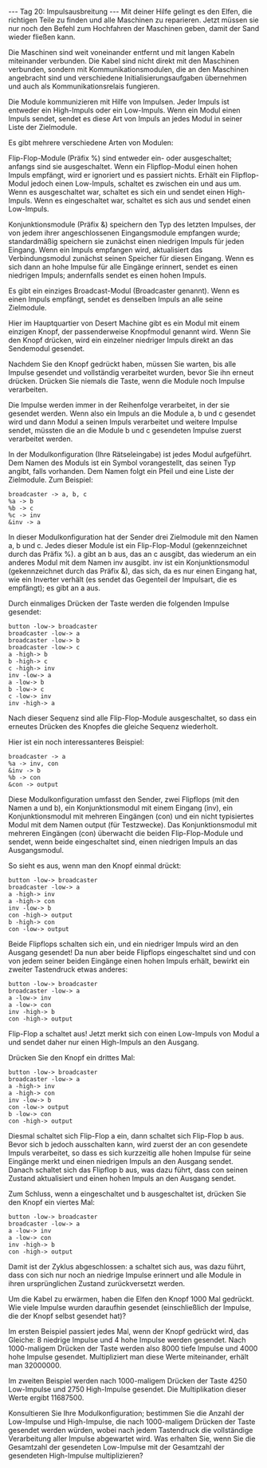 --- Tag 20: Impulsausbreitung ---
Mit deiner Hilfe gelingt es den Elfen, die richtigen Teile zu finden und alle Maschinen zu reparieren. Jetzt müssen sie nur noch den Befehl zum Hochfahren der
Maschinen geben, damit der Sand wieder fließen kann.

Die Maschinen sind weit voneinander entfernt und mit langen Kabeln miteinander verbunden. Die Kabel sind nicht direkt mit den Maschinen verbunden, sondern mit
Kommunikationsmodulen, die an den Maschinen angebracht sind und verschiedene Initialisierungsaufgaben übernehmen und auch als Kommunikationsrelais fungieren.

Die Module kommunizieren mit Hilfe von Impulsen. Jeder Impuls ist entweder ein High-Impuls oder ein Low-Impuls. Wenn ein Modul einen Impuls sendet, sendet es
diese Art von Impuls an jedes Modul in seiner Liste der Zielmodule.

Es gibt mehrere verschiedene Arten von Modulen:

Flip-Flop-Module (Präfix %) sind entweder ein- oder ausgeschaltet; anfangs sind sie ausgeschaltet. Wenn ein Flipflop-Modul einen hohen Impuls empfängt, wird er
ignoriert und es passiert nichts. Erhält ein Flipflop-Modul jedoch einen Low-Impuls, schaltet es zwischen ein und aus um. Wenn es ausgeschaltet war, schaltet es
sich ein und sendet einen High-Impuls. Wenn es eingeschaltet war, schaltet es sich aus und sendet einen Low-Impuls.

Konjunktionsmodule (Präfix &) speichern den Typ des letzten Impulses, der von jedem ihrer angeschlossenen Eingangsmodule empfangen wurde; standardmäßig
speichern sie zunächst einen niedrigen Impuls für jeden Eingang. Wenn ein Impuls empfangen wird, aktualisiert das Verbindungsmodul zunächst seinen Speicher für
diesen Eingang. Wenn es sich dann an hohe Impulse für alle Eingänge erinnert, sendet es einen niedrigen Impuls; andernfalls sendet es einen hohen Impuls.

Es gibt ein einziges Broadcast-Modul (Broadcaster genannt). Wenn es einen Impuls empfängt, sendet es denselben Impuls an alle seine Zielmodule.

Hier im Hauptquartier von Desert Machine gibt es ein Modul mit einem einzigen Knopf, der passenderweise Knopfmodul genannt wird. Wenn Sie den Knopf drücken,
wird ein einzelner niedriger Impuls direkt an das Sendemodul gesendet.

Nachdem Sie den Knopf gedrückt haben, müssen Sie warten, bis alle Impulse gesendet und vollständig verarbeitet wurden, bevor Sie ihn erneut drücken. Drücken Sie
niemals die Taste, wenn die Module noch Impulse verarbeiten.

Die Impulse werden immer in der Reihenfolge verarbeitet, in der sie gesendet werden. Wenn also ein Impuls an die Module a, b und c gesendet wird und dann Modul
a seinen Impuls verarbeitet und weitere Impulse sendet, müssten die an die Module b und c gesendeten Impulse zuerst verarbeitet werden.

In der Modulkonfiguration (Ihre Rätseleingabe) ist jedes Modul aufgeführt. Dem Namen des Moduls ist ein Symbol vorangestellt, das seinen Typ angibt, falls
vorhanden. Dem Namen folgt ein Pfeil und eine Liste der Zielmodule. Zum Beispiel:

```
broadcaster -> a, b, c
%a -> b
%b -> c
%c -> inv
&inv -> a
```

In dieser Modulkonfiguration hat der Sender drei Zielmodule mit den Namen a, b und c. Jedes dieser Module ist ein Flip-Flop-Modul (gekennzeichnet durch das
Präfix %). a gibt an b aus, das an c ausgibt, das wiederum an ein anderes Modul mit dem Namen inv ausgibt. inv ist ein Konjunktionsmodul (gekennzeichnet durch
das Präfix &), das sich, da es nur einen Eingang hat, wie ein Inverter verhält (es sendet das Gegenteil der Impulsart, die es empfängt); es gibt an a aus.

Durch einmaliges Drücken der Taste werden die folgenden Impulse gesendet:

```
button -low-> broadcaster
broadcaster -low-> a
broadcaster -low-> b
broadcaster -low-> c
a -high-> b
b -high-> c
c -high-> inv
inv -low-> a
a -low-> b
b -low-> c
c -low-> inv
inv -high-> a
```

Nach dieser Sequenz sind alle Flip-Flop-Module ausgeschaltet, so dass ein erneutes Drücken des Knopfes die gleiche Sequenz wiederholt.

Hier ist ein noch interessanteres Beispiel:

```
broadcaster -> a
%a -> inv, con
&inv -> b
%b -> con
&con -> output
```

Diese Modulkonfiguration umfasst den Sender, zwei Flipflops (mit den Namen a und b), ein Konjunktionsmodul mit einem Eingang (inv), ein Konjunktionsmodul mit
mehreren Eingängen (con) und ein nicht typisiertes Modul mit dem Namen output (für Testzwecke). Das Konjunktionsmodul mit mehreren Eingängen (con) überwacht die
beiden Flip-Flop-Module und sendet, wenn beide eingeschaltet sind, einen niedrigen Impuls an das Ausgangsmodul.

So sieht es aus, wenn man den Knopf einmal drückt:

```
button -low-> broadcaster
broadcaster -low-> a
a -high-> inv
a -high-> con
inv -low-> b
con -high-> output
b -high-> con
con -low-> output
```

Beide Flipflops schalten sich ein, und ein niedriger Impuls wird an den Ausgang gesendet! Da nun aber beide Flipflops eingeschaltet sind und con von jedem
seiner beiden Eingänge einen hohen Impuls erhält, bewirkt ein zweiter Tastendruck etwas anderes:

```
button -low-> broadcaster
broadcaster -low-> a
a -low-> inv
a -low-> con
inv -high-> b
con -high-> output
```

Flip-Flop a schaltet aus! Jetzt merkt sich con einen Low-Impuls von Modul a und sendet daher nur einen High-Impuls an den Ausgang.

Drücken Sie den Knopf ein drittes Mal:

```
button -low-> broadcaster
broadcaster -low-> a
a -high-> inv
a -high-> con
inv -low-> b
con -low-> output
b -low-> con
con -high-> output
```

Diesmal schaltet sich Flip-Flop a ein, dann schaltet sich Flip-Flop b aus. Bevor sich b jedoch ausschalten kann, wird zuerst der an con gesendete Impuls
verarbeitet, so dass es sich kurzzeitig alle hohen Impulse für seine Eingänge merkt und einen niedrigen Impuls an den Ausgang sendet. Danach schaltet sich das
Flipflop b aus, was dazu führt, dass con seinen Zustand aktualisiert und einen hohen Impuls an den Ausgang sendet.

Zum Schluss, wenn a eingeschaltet und b ausgeschaltet ist, drücken Sie den Knopf ein viertes Mal:

```
button -low-> broadcaster
broadcaster -low-> a
a -low-> inv
a -low-> con
inv -high-> b
con -high-> output
```

Damit ist der Zyklus abgeschlossen: a schaltet sich aus, was dazu führt, dass con sich nur noch an niedrige Impulse erinnert und alle Module in ihren
ursprünglichen Zustand zurückversetzt werden.

Um die Kabel zu erwärmen, haben die Elfen den Knopf 1000 Mal gedrückt. Wie viele Impulse wurden daraufhin gesendet (einschließlich der Impulse, die der Knopf
selbst gesendet hat)?

Im ersten Beispiel passiert jedes Mal, wenn der Knopf gedrückt wird, das Gleiche: 8 niedrige Impulse und 4 hohe Impulse werden gesendet. Nach 1000-maligem
Drücken der Taste werden also 8000 tiefe Impulse und 4000 hohe Impulse gesendet. Multipliziert man diese Werte miteinander, erhält man 32000000.

Im zweiten Beispiel werden nach 1000-maligem Drücken der Taste 4250 Low-Impulse und 2750 High-Impulse gesendet. Die Multiplikation dieser Werte ergibt 11687500.

Konsultieren Sie Ihre Modulkonfiguration; bestimmen Sie die Anzahl der Low-Impulse und High-Impulse, die nach 1000-maligem Drücken der Taste gesendet werden
würden, wobei nach jedem Tastendruck die vollständige Verarbeitung aller Impulse abgewartet wird. Was erhalten Sie, wenn Sie die Gesamtzahl der gesendeten
Low-Impulse mit der Gesamtzahl der gesendeten High-Impulse multiplizieren?




